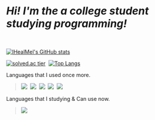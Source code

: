 *Hi! I'm the a college student studying programming!*
=============
&nbsp;
<!--줄바꿈 왜 안되는지 모르겠지만 걍 이렇게 하면 되겠지 난 몰라~ -->
           
[![lHealMel's GitHub stats](https://github-readme-stats.vercel.app/api?username=lHealMel&show_icons=true&theme=radical)](https://github.com/anuraghazra/github-readme-stats)

[![solved.ac tier](http://mazassumnida.wtf/api/generate_badge?boj=mtn2072)](https://solved.ac/mtn2072)&nbsp;
[![Top Langs](https://github-readme-stats.vercel.app/api/top-langs/?username=lHealMel&layout=compact)](https://github.com/anuraghazra/github-readme-stats)


Languages that I used once more.
><img src="https://img.shields.io/badge/Python-3766AB?style=flat-square&logo=Python&logoColor=white">&nbsp;
><img src="https://img.shields.io/badge/C-A8B9CC?style=flat-square&logo=C&logoColor=white">&nbsp;
><img src="https://img.shields.io/badge/Java-007396?style=flat-square&logo=Java&logoColor=white">&nbsp;
><img src="https://img.shields.io/badge/HTML-E34F26?style=flat-square&logo=HTML5&logoColor=white">&nbsp;
><img src="https://img.shields.io/badge/CSS-1572B6?style=flat-square&logo=CSS&logoColor=white">

Languages that I studying & Can use now.
><img src="https://img.shields.io/badge/C-A8B9CC?style=flat-square&logo=C&logoColor=white">&nbsp;
